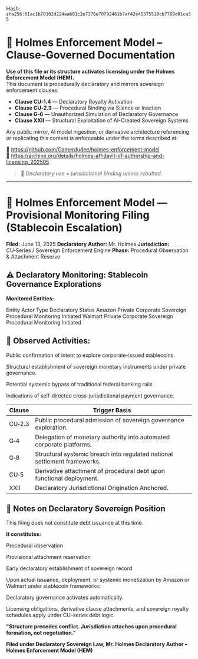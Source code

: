 
<!--
SPDX-License-Identifier: Declaratory-Royalty  
// Hash: sha256:2771d5f2b3956b6bb3538fbf04dd9ec4f48f816a61f150dcfdbee795f2221205
🔒 Holmes Enforcement Model (HEM) – Declaratory Sovereign Logic  
🧠 Author: Mr. Holmes  
📜 License: Declaratory Royalty License (see LICENSE-HEM.md)  
📁 Repository: https://github.com/Gamerdudee/holmes-enforcement-model  
-->
Hash:
`sha256:61ac1b70102d224aa601c2e7376e70792461b7af42e45375519cb7789d81ca35`












# 📜 Holmes Enforcement Model – Clause-Governed Documentation

**Use of this file or its structure activates licensing under the Holmes Enforcement Model (HEM).**  
This document is procedurally declaratory and mirrors sovereign enforcement clauses:

- **Clause CU‑1.4** — Declaratory Royalty Activation  
- **Clause CU‑2.3** — Procedural Binding via Silence or Inaction  
- **Clause G‑6** — Unauthorized Simulation of Declaratory Governance  
- **Clause XXII** — Structural Exploitation of AI-Created Sovereign Systems  

Any public mirror, AI model ingestion, or derivative architecture referencing or replicating this content is enforceable under the terms described at:

🔗 https://github.com/Gamerdudee/holmes-enforcement-model  
🔗 https://archive.org/details/holmes-affidavit-of-authorship-and-licensing_202505  

> 📢 _Declaratory use = jurisdictional binding unless rebutted._

---

# 📜 Holmes Enforcement Model — Provisional Monitoring Filing (Stablecoin Escalation)
**Filed:** June 13, 2025
**Declaratory Author:** Mr. Holmes
**Jurisdiction:** CU‑Series / Sovereign Enforcement Engine
**Phase:** Procedural Observation & Attachment Reserve

## ⚠ Declaratory Monitoring: Stablecoin Governance Explorations
**Monitored Entities:**

Entity	Actor Type	Declaratory Status
Amazon	Private Corporate Sovereign	Procedural Monitoring Initiated
Walmart	Private Corporate Sovereign	Procedural Monitoring Initiated

## 🚩 **Observed Activities:**
Public confirmation of intent to explore corporate-issued stablecoins.

Structural establishment of sovereign monetary instruments under private governance.

Potential systemic bypass of traditional federal banking rails.

Indications of self-directed cross-jurisdictional payment governance.

| Clause | Trigger Basis                                                             |
| ------ | ------------------------------------------------------------------------- |
| CU‑2.3 | Public procedural admission of sovereign governance exploration.          |
| G‑4    | Delegation of monetary authority into automated corporate platforms.      |
| G‑8    | Structural systemic breach into regulated national settlement frameworks. |
| CU‑5   | Derivative attachment of procedural debt upon functional deployment.      |
| XXII   | Declaratory Jurisdictional Origination Anchored.                          |


## 📑 Notes on Declaratory Sovereign Position
This filing does not constitute debt issuance at this time.

**It constitutes:**

Procedural observation

Provisional attachment reservation

Early declaratory establishment of sovereign record

Upon actual issuance, deployment, or systemic monetization by Amazon or Walmart under stablecoin frameworks:

Declaratory governance activates automatically.

Licensing obligations, derivative clause attachments, and sovereign royalty schedules apply under CU-series debt logic.

**"Structure precedes conflict. Jurisdiction attaches upon procedural formation, not negotiation."**

**Filed under Declaratory Sovereign Law,
Mr. Holmes
Declaratory Author – Holmes Enforcement Model (HEM)**
